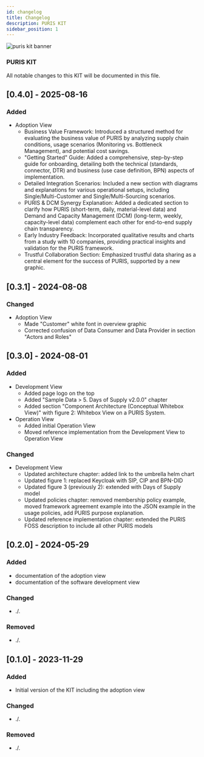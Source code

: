 ```yaml
---
id: changelog
title: Changelog
description: PURIS KIT
sidebar_position: 1
---
```

![puris kit banner](@site/static/img/kits/puris/puris-kit-logo.svg)

### PURIS KIT

All notable changes to this KIT will be documented in this file.

## [0.4.0] - 2025-08-16

### Added

- Adoption View
  - Business Value Framework: Introduced a structured method for evaluating the business value of PURIS by analyzing supply chain conditions, usage scenarios (Monitoring vs. Bottleneck Management), and potential cost savings.
  - "Getting Started" Guide: Added a comprehensive, step-by-step guide for onboarding, detailing both the technical (standards, connector, DTR) and business (use case definition, BPN) aspects of implementation.
  - Detailed Integration Scenarios: Included a new section with diagrams and explanations for various operational setups, including Single/Multi-Customer and Single/Multi-Sourcing scenarios.
  - PURIS & DCM Synergy Explanation: Added a dedicated section to clarify how PURIS (short-term, daily, material-level data) and Demand and Capacity Management (DCM) (long-term, weekly, capacity-level data) complement each other for end-to-end supply chain transparency.
  - Early Industry Feedback: Incorporated qualitative results and charts from a study with 10 companies, providing practical insights and validation for the PURIS framework.
  - Trustful Collaboration Section: Emphasized trustful data sharing as a central element for the success of PURIS, supported by a new graphic.

## [0.3.1] - 2024-08-08

### Changed

- Adoption View
  - Made "Customer" white font in overview graphic
  - Corrected confusion of Data Consumer and Data Provider in section "Actors and Roles"

## [0.3.0] - 2024-08-01

### Added

- Development View
  - Added page logo on the top
  - Added "Sample Data > 5. Days of Supply v2.0.0" chapter
  - Added section "Component Architecture (Conceptual Whitebox View)" with figure 2: Whitebox View on a PURIS System.
- Operation View
  - Added initial Operation View
  - Moved reference implementation from the Development View to Operation View

### Changed

- Development View
  - Updated architecture chapter: added link to the umbrella helm chart
  - Updated figure 1: replaced Keycloak with SIP, CIP and BPN-DID
  - Updated figure 3 (previously 2): extended with Days of Supply model
  - Updated policies chapter: removed membership policy example, moved framework agreement example into the JSON example in the usage policies, add PURIS purpose explanation.
  - Updated reference implementation chapter: extended the PURIS FOSS description to include all other PURIS models

## [0.2.0] - 2024-05-29

### Added​

- documentation of the adoption view
- documentation of the software development view

### Changed​

- ./.

### Removed​

- ./.

## [0.1.0] - 2023-11-29

### Added

- Initial version of the KIT including the adoption view

### Changed

- ./.

### Removed

- ./.
